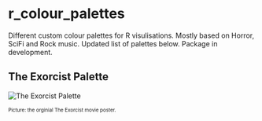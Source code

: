 # r_colour_palettes

Different custom colour palettes for R visulisations. Mostly based on Horror, SciFi and Rock music. Updated list of palettes below. Package in development.

## The Exorcist Palette

![The Exorcist Palette](rcolourpalettes/exorcist/exorcistcolourpaletteexample.png)

<font size="1"> Picture: the orginial The Exorcist movie poster.</font>







